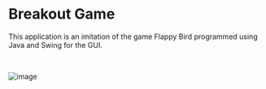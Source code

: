 # Breakout Game


This application is an imitation of the game Flappy Bird programmed using Java and Swing for the GUI.

<br/>

![image](https://user-images.githubusercontent.com/66841718/116959191-db425380-ac6a-11eb-9e73-b523dfded26d.png)
